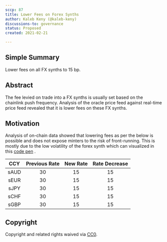 ```yaml
---
sccp: 87
title: Lower Fees on Forex Synths
author: Kaleb Keny (@kaleb-keny)
discussions-to: governance
status: Proposed
created: 2021-02-21

---
```


<!--You can leave these HTML comments in your merged SCCP and delete the visible duplicate text guides, they will not appear and may be helpful to refer to if you edit it again. This is the suggested template for new SCCPs. Note that an SCCP number will be assigned by an editor. When opening a pull request to submit your SCCP, please use an abbreviated title in the filename, `sccp-draft_title_abbrev.md`. The title should be 44 characters or less.-->

## Simple Summary

<!--"If you can't explain it simply, you don't understand it well enough." Provide a simplified and layman-accessible explanation of the SCCP.-->

Lower fees on all FX synths to 15 bp.

## Abstract

<!--A short (~200 word) description of the variable change proposed.-->

The fee levied on trade into a FX synths is usually set based on the chainlink push frequency. Analysis of the oracle price feed against real-time price feed revealed that it is lower fees on these FX synths.

## Motivation

<!--The motivation is critical for SCCPs that want to update variables within Synthetix. It should clearly explain why the existing variable is not incentive aligned. SCCP submissions without sufficient motivation may be rejected outright.-->

Analysis of on-chain data showed that lowering fees as per the below  is possible and does not expose minters to the risk of front-running.  This is mostly due to the low volatility of the forex synth which can visualized  in  this [code pen](https://codepen.io/justinjmoses/full/gOYdJNX) .

|  CCY  | Previous Rate | New Rate | Rate Decrease|
|:-----:|:-------------:|:--------:|:-----------:|
|  sAUD |       30      |    15    |       15     |
|  sEUR |      30      |    15   |      15     |
| sJPY |      30      |    15    |      15     |
|  sCHF |      30      |    15    |      15     |
|  sGBP |      30      |    15    |      15     |



## Copyright

Copyright and related rights waived via [CC0](https://creativecommons.org/publicdomain/zero/1.0/).
